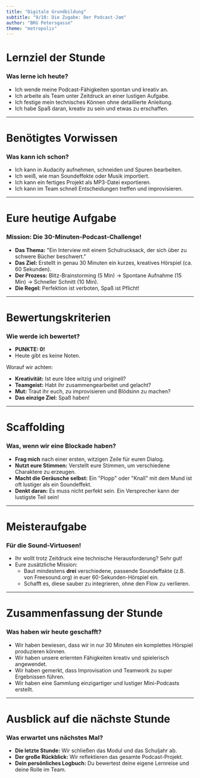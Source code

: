 ```yaml
---
title: "Digitale Grundbildung"
subtitle: "9/10: Die Zugabe: Der Podcast-Jam"
author: "BRG Petersgasse"
theme: "metropolis"
---
```


# Lernziel der Stunde

### Was lerne ich heute?

*   Ich wende meine Podcast-Fähigkeiten spontan und kreativ an.
*   Ich arbeite als Team unter Zeitdruck an einer lustigen Aufgabe.
*   Ich festige mein technisches Können ohne detaillierte Anleitung.
*   Ich habe Spaß daran, kreativ zu sein und etwas zu erschaffen.

---

# Benötigtes Vorwissen

### Was kann ich schon?

*   Ich kann in Audacity aufnehmen, schneiden und Spuren bearbeiten.
*   Ich weiß, wie man Soundeffekte oder Musik importiert.
*   Ich kann ein fertiges Projekt als MP3-Datei exportieren.
*   Ich kann im Team schnell Entscheidungen treffen und improvisieren.

---

# Eure heutige Aufgabe

### Mission: Die 30-Minuten-Podcast-Challenge!

*   **Das Thema:** "Ein Interview mit einem Schulrucksack, der sich über zu schwere Bücher beschwert."
*   **Das Ziel:** Erstellt in genau 30 Minuten ein kurzes, kreatives Hörspiel (ca. 60 Sekunden).
*   **Der Prozess:** Blitz-Brainstorming (5 Min) -> Spontane Aufnahme (15 Min) -> Schneller Schnitt (10 Min).
*   **Die Regel:** Perfektion ist verboten, Spaß ist Pflicht!

---

# Bewertungskriterien

### Wie werde ich bewertet?

*   **PUNKTE: 0!**
*   Heute gibt es keine Noten.

Worauf wir achten:
*   **Kreativität:** Ist eure Idee witzig und originell?
*   **Teamgeist:** Habt ihr zusammengearbeitet und gelacht?
*   **Mut:** Traut ihr euch, zu improvisieren und Blödsinn zu machen?
*   **Das einzige Ziel:** Spaß haben!

---

# Scaffolding

### Was, wenn wir eine Blockade haben?

*   **Frag mich** nach einer ersten, witzigen Zeile für euren Dialog.
*   **Nutzt eure Stimmen:** Verstellt eure Stimmen, um verschiedene Charaktere zu erzeugen.
*   **Macht die Geräusche selbst:** Ein "Plopp" oder "Knall" mit dem Mund ist oft lustiger als ein Soundeffekt.
*   **Denkt daran:** Es muss nicht perfekt sein. Ein Versprecher kann der lustigste Teil sein!

---

# Meisteraufgabe

### Für die Sound-Virtuosen!

*   Ihr wollt trotz Zeitdruck eine technische Herausforderung? Sehr gut!
*   Eure zusätzliche Mission:
    *   Baut mindestens **drei** verschiedene, passende Soundeffakte (z.B. von Freesound.org) in euer 60-Sekunden-Hörspiel ein.
    *   Schafft es, diese sauber zu integrieren, ohne den Flow zu verlieren.

---

# Zusammenfassung der Stunde

### Was haben wir heute geschafft?

*   Wir haben bewiesen, dass wir in nur 30 Minuten ein komplettes Hörspiel produzieren können.
*   Wir haben unsere erlernten Fähigkeiten kreativ und spielerisch angewendet.
*   Wir haben gemerkt, dass Improvisation und Teamwork zu super Ergebnissen führen.
*   Wir haben eine Sammlung einzigartiger und lustiger Mini-Podcasts erstellt.

---

# Ausblick auf die nächste Stunde

### Was erwartet uns nächstes Mal?

*   **Die letzte Stunde:** Wir schließen das Modul und das Schuljahr ab.
*   **Der große Rückblick:** Wir reflektieren das gesamte Podcast-Projekt.
*   **Dein persönliches Logbuch:** Du bewertest deine eigene Lernreise und deine Rolle im Team.
